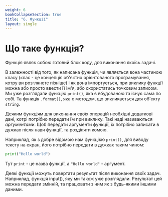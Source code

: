 ```yaml
---
weight: 6
bookCollapseSection: true
title: "6. Функції"
layout: single
---
```


# Що таке функція?

Функція являє собою готовий блок коду, для виконання якоїсь задачі. 

В залежності від того, як написана функція, чи являється вона частиною класу (клас - це концепція об'єктно орієнтованого програмування, котру ви розглянете пізніше) і як вона імпортується, при виклику функції можна або просто ввести її ім'я, або скористатись точковим записом. 
Ми уже розглядали функцію `print()`, яка є вбудованою та існує сама по собі. Та функція `.format()`, яка є методом, що викликається для об'єкту `string`. 

Деяким функціям для виконання своїх операцій необхідні додаткові дані, котрі потрібно передати їм при виклику. Такі наді називаються _аргументами_. Щоб передати аргументи функції, їх потрібно записати в дужках після нави функції, та розділяти комою.

Наприклад, як з добре відомою нам функцією `print()`, для виводу тексту на екран, його потрібно передати в дужках таким чином:

```python
print("Hello world")
```

Тут `print` - це назва функції, а `"Hello world"` - аргумент.

Деякі функції можуть повертати результат після виконання своїх задач. Наприклад, функція input(), яку ми також уже розглядали. Результат цей можна передати змінній, та працювати з ним як з будь-якими іншими даними. 
